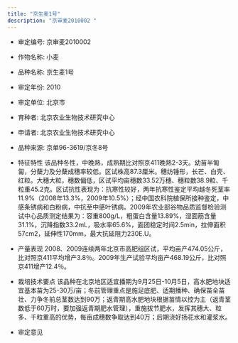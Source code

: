 ```yaml
---
title: "京生麦1号"
description: "京审麦2010002 "
---
```

* 审定编号:  京审麦2010002 

*  作物名称:  小麦

*  品种名称:  京生麦1号

*  审定年份:  2010

*  审定单位:  北京市

* 育种者:  北京农业生物技术研究中心

*  申请者:  北京农业生物技术研究中心

*  品种来源:  京单96-3619/京冬8号

*  特征特性
该品种冬性，中晚熟，成熟期比对照京411晚熟2-3天。幼苗半匍匐，分蘖力及分蘖成穗率较低。区试株高87.3厘米。穗纺锤形，长芒、白壳、红粒。大穗大粒，穗数偏低，区试平均亩穗数33.52万穗、穗粒数38.9粒、千粒重45.2克。区试抗性表现为：抗寒性较好，两年抗寒性鉴定平均越冬死茎率11.9%（2008年13.3%，2009年10.5%）；经中国农科院植保所接种鉴定，中感条锈病和白粉病，中抗至中感叶锈病。2009年农业部谷物品质监督检验测试中心品质测定结果为：容重800g/L，粗蛋白含量13.89%，湿面筋含量31.1%，沉降指数33.2mL，吸水率65.6%，面团稳定时间2.5min，拉伸面积57cm2，延伸性170mm，最大抗延阻力230E.U。

*  产量表现
2008、2009连续两年北京市高肥组区试，平均亩产474.05公斤，比对照京411平均增产3.8％。2009年生产试验平均亩产468.19公斤，比对照京411增产12.4％。

*  栽培技术要点
该品种在北京地区适宜播期为9月25日-10月5日，高水肥地块适宜基本苗为25-30万/亩；冬前管理重点是施足底肥、适期播种、确保苗全苗壮、力争冬前总茎数达到90万；返青期高水肥地块根据苗情以控为主（返青茎数低于60万时，要加强返青期肥水管理），重施拔节肥水，发挥其穗大、粒多、千粒重高的优势，每亩成穗数争取达到40万；后期浇好扬花水和灌浆水。

*  审定意见


